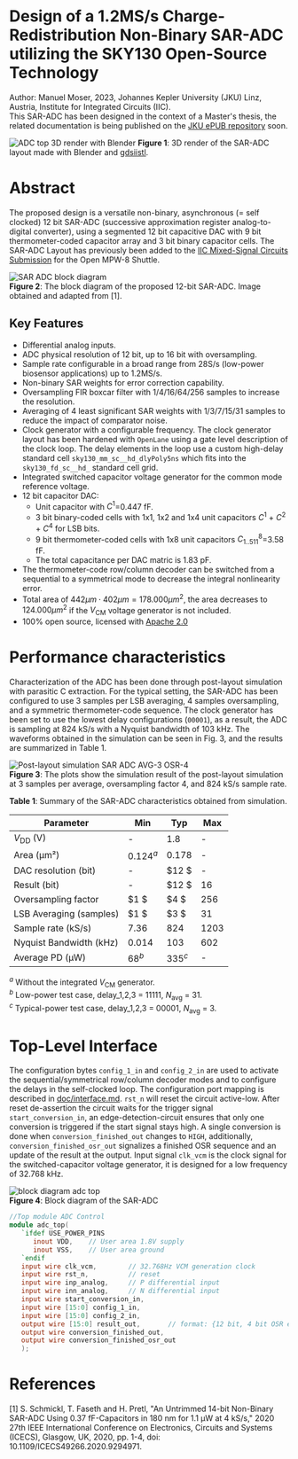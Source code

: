 # Design of a 1.2MS/s Charge-Redistribution Non-Binary SAR-ADC utilizing the SKY130 Open-Source Technology
Author: Manuel Moser, 2023, Johannes Kepler University (JKU) Linz, Austria, Institute for Integrated Circuits (IIC).  
This SAR-ADC has been designed in the context of a Master's thesis, the related documentation is being published on the [JKU ePUB repository](https://epub.jku.at/nav/classification/4815227) soon.

![ADC top 3D render with Blender](doc/img/top.png)
**Figure 1**: 3D render of the SAR-ADC layout made with Blender and [gdsiistl](https://github.com/andrsmllr/gdsiistl). 

# Abstract
 The proposed design is a versatile non-binary, asynchronous (= self clocked) 12 bit SAR-ADC (successive approximation register analog-to-digital converter), using a segmented 12 bit capacitive DAC with 9 bit thermometer-coded capacitor array and 3 bit binary capacitor cells. The SAR-ADC Layout has previously been added to the [IIC Mixed-Signal Circuits Submission](https://github.com/iic-jku/mpw8-submission) for the Open MPW-8 Shuttle.  

![SAR ADC block diagram](doc/img/SAR-ADC-blockdiagram.png)  
**Figure 2**: The block diagram of the proposed 12-bit SAR-ADC. Image obtained and adapted from [1]. 

## Key Features 
* Differential analog inputs.
* ADC physical resolution of 12 bit, up to 16 bit with oversampling.
* Sample rate configurable in a broad range from 28S/s (low-power biosensor applications) up to 1.2MS/s. 
* Non-binary SAR weights for error correction capability.
* Oversampling FIR boxcar filter with 1/4/16/64/256 samples to increase the resolution.
* Averaging of 4 least significant SAR weights with 1/3/7/15/31 samples to reduce the impact of comparator noise.
* Clock generator with a configurable frequency. The clock generator layout has been hardened with `OpenLane` using a gate level description of the clock loop. The delay elements in the loop use a custom high-delay standard cell `sky130_mm_sc__hd_dlyPoly5ns` which fits into the `sky130_fd_sc__hd_` standard cell grid.
* Integrated switched capacitor voltage generator for the common mode reference voltage.
* 12 bit capacitor DAC:
  * Unit capacitor with $C^{1}$=0.447 fF.
  * 3 bit binary-coded cells with 1x1, 1x2 and 1x4 unit capacitors $C^{1}$ + $C^{2}$ + $C^{4}$ for LSB bits.
  * 9 bit thermometer-coded cells with 1x8 unit capacitors $C^{8}_{1..511}$=3.58 fF.
  * The total capacitance per DAC matric is 1.83 pF.
* The thermometer-code row/column decoder can be switched from a sequential to a symmetrical mode to decrease the integral nonlinearity error.
* Total area of $442 \mu m \cdot 402\mu m = 178.000 \mu m^2$, the area decreases to $124.000 \mu m^2$ if the $V_\mathrm{CM}$ voltage generator is not included.
* 100% open source, licensed with [Apache 2.0](LICENSE)

# Performance characteristics
Characterization of the ADC has been done through post-layout simulation with parasitic C extraction. For the typical setting, the SAR-ADC has been configured to use 3 samples per LSB averaging, 4 samples oversampling, and a symmetric thermometer-code sequence. The clock generator has been set to use the lowest delay configurations (`00001`), as a result, the ADC is sampling at 824 kS/s with a Nyquist bandwidth of 103 kHz. The waveforms obtained in the simulation can be seen in Fig. 3, and the results are summarized in Table 1.

![Post-layout simulation SAR ADC AVG-3 OSR-4](doc/img/postlayoutsim.png)  
**Figure 3**: The plots show the simulation result of the post-layout simulation at 3 samples per average, oversampling factor 4, and 824 kS/s sample rate. 

**Table 1**: Summary of the SAR-ADC characteristics obtained from simulation.

 |Parameter                 |  Min     | Typ      | Max        |  
 |--------------------------|----------|----------|------------|  
 | $V_\mathrm{DD}$ (V)      | -        |$1.8$     | -          |
 | Area (µm²)               |$0.124^a$ |$0.178$   | -          |
 | DAC resolution (bit)     | -        |$12 $     | -          | 
 | Result (bit)             | -        |$12 $     |$16$        | 
 | Oversampling factor      |$1   $    |$4  $     |$256$       |
 | LSB Averaging (samples)  |$1   $    |$3  $     |$31$        |
 | Sample rate (kS/s)       |$7.36$    |$824$     |$1203$      |
 | Nyquist Bandwidth (kHz)  |$0.014$   |$103$     |$602$       |
 | Average PD (µW)          |$68^b$    |$335^c$   | -          |  

$^a$ Without the integrated $V_\mathrm{CM}$ generator.  
$^b$ Low-power test case, delay_1,2,3 = 11111, $N_\mathrm{avg}$ = 31.  
$^c$ Typical-power test case, delay_1,2,3 = 00001, $N_\mathrm{avg}$ = 3.  

# Top-Level Interface
The configuration bytes `config_1_in` and `config_2_in` are used to activate the sequential/symmetrical row/column decoder modes and to configure the delays in the self-clocked loop. The configuration port mapping is described in [doc/interface.md](doc/Interface.md). `rst_n` will reset the circuit active-low. After reset de-assertion the circuit waits for the trigger signal `start_conversion_in`, an edge-detection-circuit ensures that only one conversion is triggered if the start signal stays high. A single conversion is done when `conversion_finished_out` changes to `HIGH`, additionally, `conversion_finished_osr_out` signalizes a finished OSR sequence and an update of the result at the output. Input signal `clk_vcm` is the clock signal for the switched-capacitor voltage generator, it is designed for a low frequency of 32.768 kHz.

![block diagram adc top](doc/img/adc_top_bd.png)  
**Figure 4**: Block diagram of the SAR-ADC

```verilog
//Top module ADC Control
module adc_top(
   `ifdef USE_POWER_PINS
      inout VDD,	// User area 1.8V supply
      inout VSS,	// User area ground
   `endif
   input wire clk_vcm,        // 32.768Hz VCM generation clock
   input wire rst_n,          // reset
   input wire inp_analog,     // P differential input
   input wire inn_analog,     // N differential input
   input wire start_conversion_in,   
   input wire [15:0] config_1_in,    
   input wire [15:0] config_2_in,    
   output wire [15:0] result_out,       // format: {12 bit, 4 bit OSR extension}    
   output wire conversion_finished_out,
   output wire conversion_finished_osr_out
   );
```

# References
[1] S. Schmickl, T. Faseth and H. Pretl, "An Untrimmed 14-bit Non-Binary SAR-ADC Using 0.37 fF-Capacitors in 180 nm for 1.1 µW at 4 kS/s," 2020 27th IEEE International Conference on Electronics, Circuits and Systems (ICECS), Glasgow, UK, 2020, pp. 1-4, doi: 10.1109/ICECS49266.2020.9294971.
